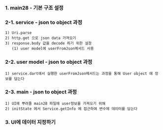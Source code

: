### 1. main28 - 기본 구조 설정

### 2-1. service - json to object 과정
    1) Uri.parse
    2) http.get 으로 json data 가져오기
    3) response.body 값을 decode 하기 위한 설정
       (1) user model에 userFromJson메서드 사용

### 2-2. user model - json to object 과정
    1) service.dart에서 실행한 userFromJson메서드는 과정을 통해 User object 에 정보를 담는다

### 2-3. main - json to object 과정
    1) UI에 뿌려줄 main28 파일에 user정보를 가져오기 위해
    2) initState 에서 Service.getInfo 에 접근하여 변수에 데이터를 담는다

### 3. UI에 데이터 지정하기